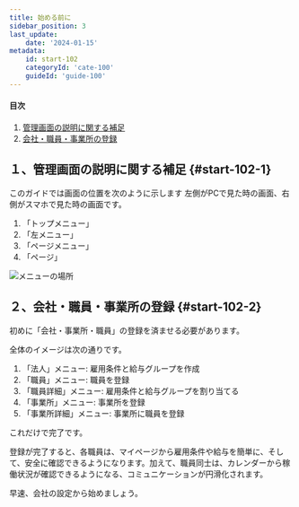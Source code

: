 ```yaml
---
title: 始める前に
sidebar_position: 3
last_update: 
    date: '2024-01-15'
metadata: 
    id: start-102
    categoryId: 'cate-100'
    guideId: 'guide-100'
---
```


#### 目次

1. [管理画面の説明に関する補足](#start-102-1)
2. [会社・職員・事業所の登録](#start-102-2)

## １、管理画面の説明に関する補足 {#start-102-1}

このガイドでは画面の位置を次のように示します
左側がPCで見た時の画面、右側がスマホで見た時の画面です。

1. 「トップメニュー」
2. 「左メニュー」
3. 「ページメニュー」
4. 「ページ」

![メニューの場所](/img/guide/start-guide-start.png)

## ２、会社・職員・事業所の登録 {#start-102-2}

初めに「会社・事業所・職員」の登録を済ませる必要があります。

全体のイメージは次の通りです。

1. 「法人」メニュー: 雇用条件と給与グループを作成
2. 「職員」メニュー: 職員を登録
3. 「職員詳細」メニュー: 雇用条件と給与グループを割り当てる
4. 「事業所」メニュー: 事業所を登録
5. 「事業所詳細」メニュー: 事業所に職員を登録

これだけで完了です。

登録が完了すると、各職員は、マイページから雇用条件や給与を簡単に、そして、安全に確認できるようになります。加えて、職員同士は、カレンダーから稼働状況が確認できるようになる、コミュニケーションが円滑化されます。

早速、会社の設定から始めましょう。